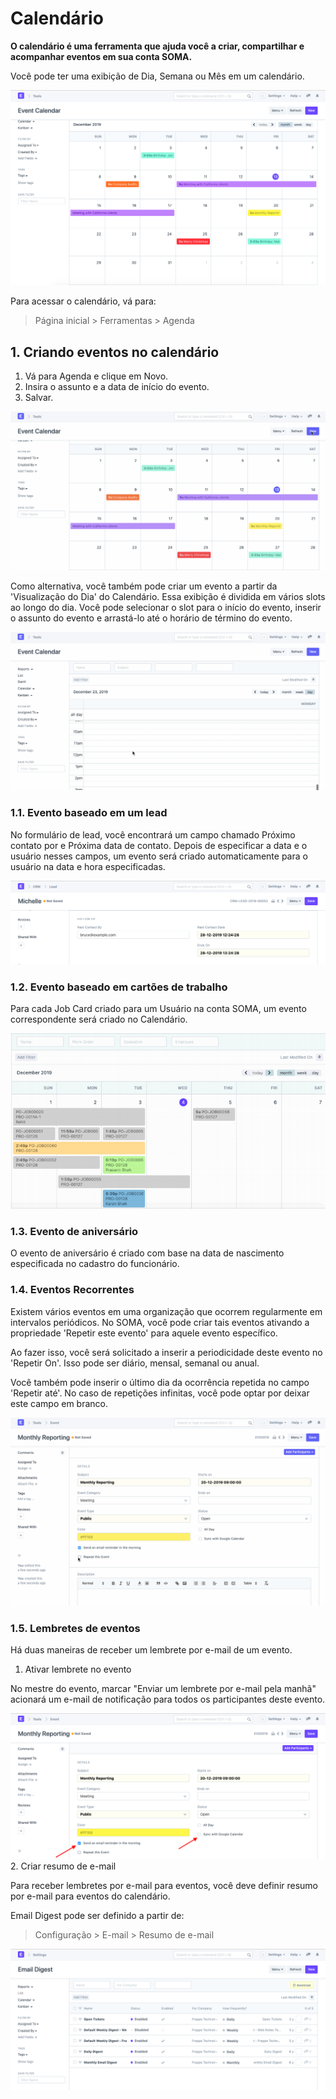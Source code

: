# Calendário


**O calendário é uma ferramenta que ajuda você a criar, compartilhar e acompanhar eventos em sua conta SOMA.**


Você pode ter uma exibição de Dia, Semana ou Mês em um calendário.


![Calendar](/files/using-calender-1.png)


Para acessar o calendário, vá para:



> 
> Página inicial > Ferramentas > Agenda
> 
> 
> 


## 1. Criando eventos no calendário


1. Vá para Agenda e clique em Novo.
2. Insira o assunto e a data de início do evento.
3. Salvar.


![Calendar](/files/using-calender-2.gif)


Como alternativa, você também pode criar um evento a partir da 'Visualização do Dia' do Calendário. Essa exibição é dividida em vários slots ao longo do dia. Você pode selecionar o slot para o início do evento, inserir o assunto do evento e arrastá-lo até o horário de término do evento.


![Calendar](/files/using-calender-3.gif)


### 1.1. Evento baseado em um lead


No formulário de lead, você encontrará um campo chamado Próximo contato por e Próxima data de contato. Depois de especificar a data e o usuário nesses campos, um evento será criado automaticamente para o usuário na data e hora especificadas.


![Calendar](/files/using-calender-4.png)


### 1.2. Evento baseado em cartões de trabalho


Para cada Job Card criado para um Usuário na conta SOMA, um evento correspondente será criado no Calendário.


![Calendar](/files/using-calender-job-card.png)


### 1.3. Evento de aniversário


O evento de aniversário é criado com base na data de nascimento especificada no cadastro do funcionário.


### 1.4. Eventos Recorrentes


Existem vários eventos em uma organização que ocorrem regularmente em intervalos periódicos. No SOMA, você pode criar tais eventos ativando a propriedade 'Repetir este evento' para aquele evento específico.


Ao fazer isso, você será solicitado a inserir a periodicidade deste evento no 'Repetir On'. Isso pode ser diário, mensal, semanal ou anual.


Você também pode inserir o último dia da ocorrência repetida no campo 'Repetir até'. No caso de repetições infinitas, você pode optar por deixar este campo em branco.


![Calendar](/files/using-calender-5.gif)


### 1.5. Lembretes de eventos


Há duas maneiras de receber um lembrete por e-mail de um evento.


1. Ativar lembrete no evento


No mestre do evento, marcar "Enviar um lembrete por e-mail pela manhã" acionará um e-mail de notificação para todos os participantes deste evento.


![Calendar](/files/using-calender-6.png)
2. Criar resumo de e-mail


Para receber lembretes por e-mail para eventos, você deve definir resumo por e-mail para eventos do calendário.


Email Digest pode ser definido a partir de:



> 
> Configuração > E-mail > Resumo de e-mail
> 
> 
> 


![Calendar](/files/using-calender-7.png)
